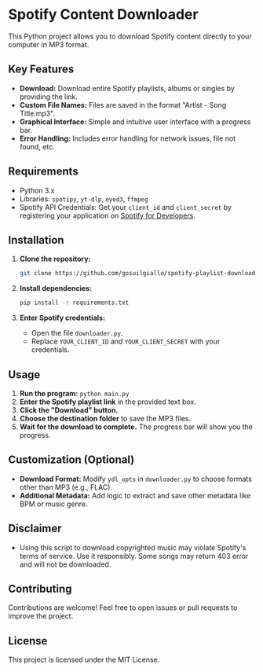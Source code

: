 # Spotify Content Downloader

This Python project allows you to download Spotify content directly to your computer in MP3 format.

## Key Features

*   **Download:** Download entire Spotify playlists, albums or singles by providing the link.
*   **Custom File Names:** Files are saved in the format "Artist - Song Title.mp3".
*   **Graphical Interface:** Simple and intuitive user interface with a progress bar.
*   **Error Handling:** Includes error handling for network issues, file not found, etc.

## Requirements

*   Python 3.x
*   Libraries: `spotipy`, `yt-dlp`, `eyed3`, `ffmpeg`
*   Spotify API Credentials: Get your `client_id` and `client_secret` by registering your application on [Spotify for Developers](https://developer.spotify.com/dashboard/applications).

## Installation

1. **Clone the repository:**

    ```bash
    git clone https://github.com/gosuilgiallo/spotify-playlist-downloader.git
    ```

2. **Install dependencies:**

    ```bash
    pip install -r requirements.txt
    ```

3.  **Enter Spotify credentials:**
    *   Open the file `downloader.py`.
    *   Replace `YOUR_CLIENT_ID` and `YOUR_CLIENT_SECRET` with your credentials.

## Usage

1.  **Run the program:** ```python main.py```
2.  **Enter the Spotify playlist link** in the provided text box.
3.  **Click the "Download" button.**
4.  **Choose the destination folder** to save the MP3 files.
5.  **Wait for the download to complete.** The progress bar will show you the progress.

## Customization (Optional)

*   **Download Format:** Modify `ydl_opts` in `downloader.py` to choose formats other than MP3 (e.g., FLAC).
*   **Additional Metadata:** Add logic to extract and save other metadata like BPM or music genre.

## Disclaimer

*   Using this script to download copyrighted music may violate Spotify's terms of service. Use it responsibly. Some songs may return 403 error and will not be downloaded.

## Contributing

Contributions are welcome! Feel free to open issues or pull requests to improve the project.

## License

This project is licensed under the MIT License.
